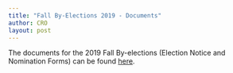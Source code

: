 ```yaml
---
title: "Fall By-Elections 2019 - Documents"
author: CRO
layout: post
---
```


The documents for the 2019 Fall By-elections (Election Notice and Nomination Forms) can be found <a href="https://drive.google.com/drive/folders/1e3zdHCItZ79KrFVp8YcGWGYcUy_DeftJ?usp=sharing">here</a>.